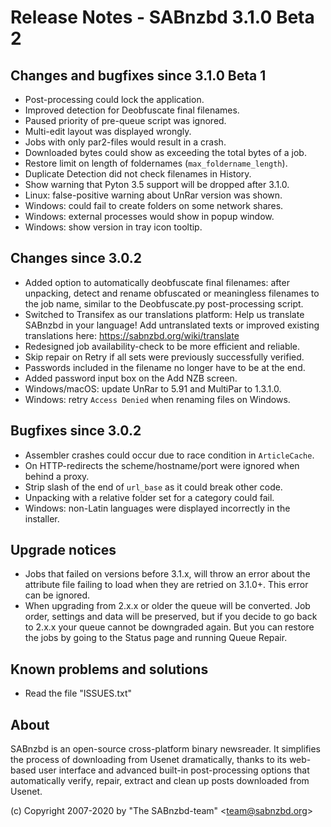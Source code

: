 Release Notes - SABnzbd 3.1.0 Beta 2
=========================================================

## Changes and bugfixes since 3.1.0 Beta 1
- Post-processing could lock the application.
- Improved detection for Deobfuscate final filenames.
- Paused priority of pre-queue script was ignored.
- Multi-edit layout was displayed wrongly.
- Jobs with only par2-files would result in a crash.
- Downloaded bytes could show as exceeding the total bytes of a job.
- Restore limit on length of foldernames (`max_foldername_length`).
- Duplicate Detection did not check filenames in History.
- Show warning that Pyton 3.5 support will be dropped after 3.1.0.
- Linux: false-positive warning about UnRar version was shown.
- Windows: could fail to create folders on some network shares.
- Windows: external processes would show in popup window.
- Windows: show version in tray icon tooltip.

## Changes since 3.0.2
- Added option to automatically deobfuscate final filenames: after unpacking, 
  detect and rename obfuscated or meaningless filenames to the job name, 
  similar to the Deobfuscate.py post-processing script. 
- Switched to Transifex as our translations platform:
  Help us translate SABnzbd in your language! Add untranslated texts or 
  improved existing translations here: https://sabnzbd.org/wiki/translate
- Redesigned job availability-check to be more efficient and reliable.
- Skip repair on Retry if all sets were previously successfully verified.
- Passwords included in the filename no longer have to be at the end.
- Added password input box on the Add NZB screen. 
- Windows/macOS: update UnRar to 5.91 and MultiPar to 1.3.1.0.
- Windows: retry `Access Denied` when renaming files on Windows. 

## Bugfixes since 3.0.2
- Assembler crashes could occur due to race condition in `ArticleCache`.
- On HTTP-redirects the scheme/hostname/port were ignored when behind a proxy.
- Strip slash of the end of `url_base` as it could break other code.
- Unpacking with a relative folder set for a category could fail.
- Windows: non-Latin languages were displayed incorrectly in the installer.

## Upgrade notices
- Jobs that failed on versions before 3.1.x, will throw an error about the 
  attribute file failing to load when they are retried on 3.1.0+. This error 
  can be ignored.
- When upgrading from 2.x.x or older the queue will be converted. Job order,
  settings and data will be preserved, but if you decide to go back to 2.x.x
  your queue cannot be downgraded again. But you can restore the jobs by going
  to the Status page and running Queue Repair.

## Known problems and solutions
- Read the file "ISSUES.txt"

## About
  SABnzbd is an open-source cross-platform binary newsreader.
  It simplifies the process of downloading from Usenet dramatically, thanks
  to its web-based user interface and advanced built-in post-processing options
  that automatically verify, repair, extract and clean up posts downloaded
  from Usenet.

  (c) Copyright 2007-2020 by "The SABnzbd-team" \<team@sabnzbd.org\>
